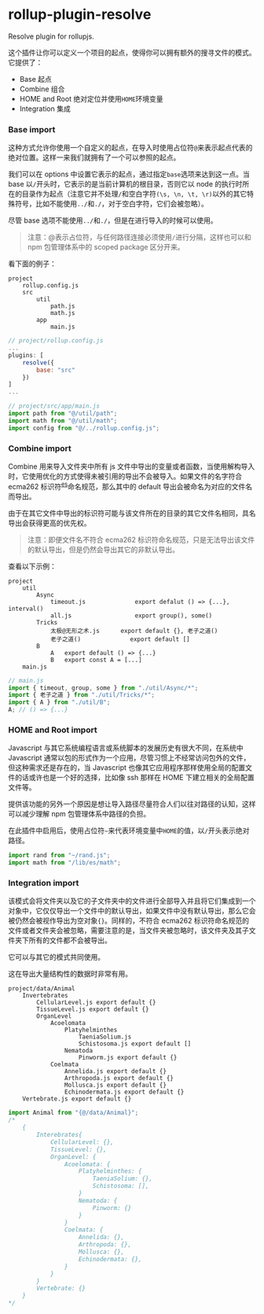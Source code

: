 # rollup-plugin-resolve

Resolve plugin for rollupjs.

这个插件让你可以定义一个项目的起点，使得你可以拥有额外的搜寻文件的模式。
它提供了：

-   Base 起点
-   Combine 组合
-   HOME and Root 绝对定位并使用`HOME`环境变量
-   Integration 集成

### Base import

这种方式允许你使用一个自定义的起点，在导入时使用占位符`@`来表示起点代表的绝对位置。这样一来我们就拥有了一个可以参照的起点。

我们可以在 options 中设置它表示的起点，通过指定`base`选项来达到这一点。当 base 以`/`开头时，它表示的是当前计算机的根目录，否则它以 node 的执行时所在的目录作为起点（注意它并不处理`/`和空白字符`(\s, \n, \t, \r)`以外的其它特殊符号，比如不能使用`../`和`./`，对于空白字符，它们会被忽略）。

尽管 base 选项不能使用`../`和`./`，但是在进行导入的时候可以使用。

> 注意：@表示占位符，与任何路径连接必须使用`/`进行分隔，这样也可以和 npm 包管理体系中的 scoped package 区分开来。

看下面的例子：

```
project
	rollup.config.js
	src
        util
        	path.js
			math.js
		app
			main.js
```

```js
// project/rollup.config.js
...
plugins: [
    resolve({
        base: "src"
    })
]
...
```

```js
// project/src/app/main.js
import path from "@/util/path";
import math from "@/util/math";
import config from "@/../rollup.config.js";
```

### Combine import

Combine 用来导入文件夹中所有 js 文件中导出的变量或者函数，当使用解构导入时，它使用优化的方式使得未被引用的导出不会被导入。如果文件的名字符合 ecma262 标识符<sup>[es]</sup>命名规范，那么其中的 default 导出会被命名为对应的文件名而导出。

由于在其它文件中导出的标识符可能与该文件所在的目录的其它文件名相同，具名导出会获得更高的优先权。

> 注意：即便文件名不符合 ecma262 标识符命名规范，只是无法导出该文件的默认导出，但是仍然会导出其它的非默认导出。

查看以下示例：

```
project
	util
		Async
			timeout.js				export defalut () => {...}, interval()
			all.js					export group(), some()
		Tricks
			太极@无形之术.js		export default {}, 老子之道()
			老子之道()				export default []
		B
			A	export default () => {...}
			B	export const A = [...]
	main.js
```

```js
// main.js
import { timeout, group, some } from "./util/Async/*";
import { 老子之道 } from "./util/Tricks/*";
import { A } from "./util/B";
A; // () => {...}
```

### HOME and Root import

Javascript 与其它系统编程语言或系统脚本的发展历史有很大不同，在系统中 Javascript 通常以包的形式作为一个应用，尽管习惯上不经常访问包外的文件，但这种需求还是存在的，当 Javascript 也像其它应用程序那样使用全局的配置文件的话或许也是一个好的选择，比如像 ssh 那样在 HOME 下建立相关的全局配置文件等。

提供该功能的另外一个原因是想让导入路径尽量符合人们以往对路径的认知，这样可以减少理解 npm 包管理体系中路径的负担。

在此插件中启用后，使用占位符`~`来代表环境变量中`HOME`的值，以`/`开头表示绝对路径。

```js
import rand from "~/rand.js";
import math from "/lib/es/math";
```

### Integration import

该模式会将文件夹以及它的子文件夹中的文件进行全部导入并且将它们集成到一个对象中，它仅仅导出一个文件中的默认导出，如果文件中没有默认导出，那么它会被仍然会被视作导出为空对象`{}`。同样的，不符合 ecma262 标识符命名规范的文件或者文件夹会被忽略，需要注意的是，当文件夹被忽略时，该文件夹及其子文件夹下所有的文件都不会被导出。

它可以与其它的模式共同使用。

这在导出大量结构性的数据时非常有用。

```
project/data/Animal
	Invertebrates
		CellularLevel.js export default {}
		TissueLevel.js export default {}
		OrganLevel
			Acoelomata
				Platyhelminthes
					TaeniaSolium.js
					Schistosoma.js export default []
				Nematoda
					Pinworm.js export default {}
			Coelmata
				Annelida.js export default {}
				Arthropoda.js export default {}
				Mollusca.js export default {}
				Echinodermata.js export default {}
	Vertebrate.js export default {}
```

```js
import Animal from "{@/data/Animal}";
/*
	{
		Interebrates{
			CellularLevel: {},
			TissueLevel: {},
			OrganLevel: {
				Acoelomata: {
					Platyhelminthes: {
						TaeniaSolium: {},
						Schistosoma: [],
					}
					Nematoda: {
						Pinworm: {}
					}
				}
				Coelmata: {
					Annelida: {},
					Arthropoda: {},
					Mollusca: {},
					Echinodermata: {},
				}
			}
		}
		Vertebrate: {}
	}
*/
```

[es]: https://tc39.es/ecma262/#prod-IdentifierName

